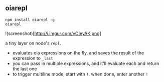 oiarepl
---
```
npm install oiarepl -g
oiarepl
```
!(screenshot)[http://i.imgur.com/vOIeyAK.png]

a tiny layer on node's `repl`. 
- evaluates oia expressions on the fly, and saves the result of the expression to `_last`
- you can pass in multiple expressions, and it'll evaluate each and return the last one
- to trigger multiline mode, start with `!`. when done, enter another `!`